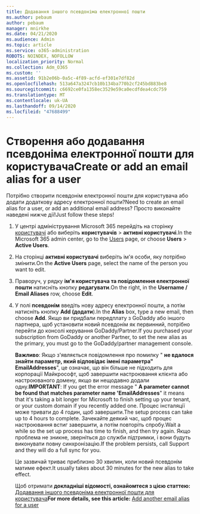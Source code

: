 ```yaml
---
title: Додавання іншого псевдоніма електронної пошти
ms.author: pebaum
author: pebaum
manager: mnirkhe
ms.date: 04/21/2020
ms.audience: Admin
ms.topic: article
ms.service: o365-administration
ROBOTS: NOINDEX, NOFOLLOW
localization_priority: Normal
ms.collection: Adm_O365
ms.custom: ''
ms.assetid: 91b2e06b-0a5c-4f89-acfd-ef301e7df82d
ms.openlocfilehash: 513a647a3247cb10b134ba770b2cf245bd883be8
ms.sourcegitcommit: c6692ce0fa1358ec3529e59ca0ecdfdea4cdc759
ms.translationtype: MT
ms.contentlocale: uk-UA
ms.lasthandoff: 09/14/2020
ms.locfileid: "47688499"
---
```

# <a name="create-or-add-an-email-alias-for-a-user"></a><span data-ttu-id="287e7-102">Створення або додавання псевдоніма електронної пошти для користувача</span><span class="sxs-lookup"><span data-stu-id="287e7-102">Create or add an email alias for a user</span></span>

<span data-ttu-id="287e7-103">Потрібно створити псевдонім електронної пошти для користувача або додати додаткову адресу електронної пошти?</span><span class="sxs-lookup"><span data-stu-id="287e7-103">Need to create an email alias for a user, or add an additional email address?</span></span> <span data-ttu-id="287e7-104">Просто виконайте наведені нижче дії!</span><span class="sxs-lookup"><span data-stu-id="287e7-104">Just follow these steps!</span></span>
  
1. <span data-ttu-id="287e7-105">У центрі адміністрування Microsoft 365 перейдіть на сторінку [користувачі](https://go.microsoft.com/fwlink/p/?linkid=834822) або виберіть **користувачів** \> **активні користувачі**.</span><span class="sxs-lookup"><span data-stu-id="287e7-105">In the Microsoft 365 admin center, go to the [Users](https://go.microsoft.com/fwlink/p/?linkid=834822) page, or choose **Users** \> **Active Users**.</span></span>
    
2. <span data-ttu-id="287e7-106">На сторінці **активні користувачі** виберіть ім'я особи, яку потрібно змінити.</span><span class="sxs-lookup"><span data-stu-id="287e7-106">On the **Active Users** page, select the name of the person you want to edit.</span></span> 
    
3. <span data-ttu-id="287e7-107">Праворуч, у рядку **ім'я користувача та повідомлення електронної пошти** натисніть кнопку **редагувати**.</span><span class="sxs-lookup"><span data-stu-id="287e7-107">On the right, in the **Username / Email Aliases** row, choose **Edit**.</span></span>
    
4. <span data-ttu-id="287e7-108">У полі **псевдонім** введіть нову адресу електронної пошти, а потім натисніть кнопку **Add (додати**).</span><span class="sxs-lookup"><span data-stu-id="287e7-108">In the **Alias** box, type a new email, then choose **Add**.</span></span> <span data-ttu-id="287e7-109">Якщо ви придбали передплату з GoDaddy або іншого партнера, щоб установити новий псевдонім як первинний, потрібно перейти до консолі керування GoDaddy/Partner.</span><span class="sxs-lookup"><span data-stu-id="287e7-109">If you purchased your subscription from GoDaddy or another Partner, to set the new alias as the primary, you must go to the GoDaddy/partner management console.</span></span> 
    
    <span data-ttu-id="287e7-110">**Важливо**: Якщо з'являється повідомлення про помилку " **не вдалося знайти параметр, який відповідає імені параметра" EmailAddresses**", це означає, що він більше не підходить для корпорації Майкрософт, щоб завершити настроювання клієнта або настроюваного домену, якщо ви нещодавно додали одну.</span><span class="sxs-lookup"><span data-stu-id="287e7-110">**IMPORTANT**: If you get the error message " **A parameter cannot be found that matches parameter name 'EmailAddresses**" it means that it's taking a bit longer for Microsoft to finish setting up your tenant, or your custom domain if you recently added one.</span></span> <span data-ttu-id="287e7-111">Процес інсталяції може тривати до 4 годин, щоб завершити.</span><span class="sxs-lookup"><span data-stu-id="287e7-111">The setup process can take up to 4 hours to complete.</span></span> <span data-ttu-id="287e7-112">Зачекайте деякий час, щоб процес настроювання встиг завершити, а потім повторіть спробу.</span><span class="sxs-lookup"><span data-stu-id="287e7-112">Wait a while so the set up process has time to finish, and then try again.</span></span> <span data-ttu-id="287e7-113">Якщо проблема не зникне, зверніться до служби підтримки, і вони будуть виконувати повну синхронізацію.</span><span class="sxs-lookup"><span data-stu-id="287e7-113">If the problem persists, call Support and they will do a full sync for you.</span></span>
    
    <span data-ttu-id="287e7-114">Це зазвичай триває приблизно 30 хвилин, коли новий псевдонім матиме ефект.</span><span class="sxs-lookup"><span data-stu-id="287e7-114">It usually takes about 30 minutes for the new alias to take effect.</span></span>
    
    <span data-ttu-id="287e7-115">Щоб отримати **докладніші відомості, ознайомтеся з цією статтею:** [Додавання іншого псевдоніма електронної пошти для користувача](https://docs.microsoft.com/microsoft-365/admin/email/add-another-email-alias-for-a-user)</span><span class="sxs-lookup"><span data-stu-id="287e7-115">**For more details, see this article:** [Add another email alias for a user](https://docs.microsoft.com/microsoft-365/admin/email/add-another-email-alias-for-a-user)</span></span>
    

